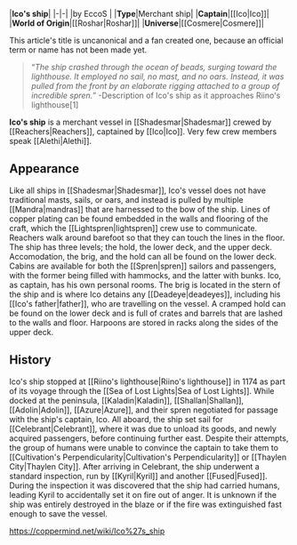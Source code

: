 |**Ico's ship**|
|-|-|
|by  EccoS |
|**Type**|Merchant ship|
|**Captain**|[[Ico\|Ico]]|
|**World of Origin**|[[Roshar\|Roshar]]|
|**Universe**|[[Cosmere\|Cosmere]]|

This article's title is uncanonical and a fan created one, because an official term or name has not been made yet.
>“*The ship crashed through the ocean of beads, surging toward the lighthouse. It employed no sail, no mast, and no oars. Instead, it was pulled from the front by an elaborate rigging attached to a group of incredible spren.*”
\-Description of Ico's ship as it approaches Riino's lighthouse[1]


**Ico's ship** is a merchant vessel in [[Shadesmar\|Shadesmar]] crewed by [[Reachers\|Reachers]], captained by [[Ico\|Ico]]. Very few crew members speak [[Alethi\|Alethi]].

## Appearance
Like all ships in [[Shadesmar\|Shadesmar]], Ico's vessel does not have traditional masts, sails, or oars, and instead is pulled by multiple [[Mandra\|mandras]] that are harnessed to the bow of the ship. Lines of copper plating can be found embedded in the walls and flooring of the craft, which the [[Lightspren\|lightspren]] crew use to communicate. Reachers walk around barefoot so that they can touch the lines in the floor.
The ship has three levels; the hold, the lower deck, and the upper deck. Accomodation, the brig, and the hold can all be found on the lower deck. Cabins are available for both the [[Spren\|spren]] sailors and passengers, with the former being filled with hammocks, and the latter with bunks. Ico, as captain, has his own personal rooms. The brig is located in the stern of the ship and is where Ico detains any [[Deadeye\|deadeyes]], including his [[Ico's father\|father]], who are travelling on the vessel. A cramped hold can be found on the lower deck and is full of crates and barrels that are lashed to the walls and floor. Harpoons are stored in racks along the sides of the upper deck.

## History
Ico's ship stopped at [[Riino's lighthouse\|Riino's lighthouse]] in 1174 as part of its voyage through the [[Sea of Lost Lights\|Sea of Lost Lights]]. While docked at the peninsula, [[Kaladin\|Kaladin]], [[Shallan\|Shallan]], [[Adolin\|Adolin]], [[Azure\|Azure]], and their spren negotiated for passage with the ship's captain, Ico. All aboard, the ship set sail for [[Celebrant\|Celebrant]], where it was due to unload its goods, and newly acquired passengers, before continuing further east. Despite their attempts, the group of humans were unable to convince the captain to take them to [[Cultivation's Perpendicularity\|Cultivation's Perpendicularity]] or [[Thaylen City\|Thaylen City]]. After arriving in Celebrant, the ship underwent a standard inspection, run by [[Kyril\|Kyril]] and another [[Fused\|Fused]]. During the inspection it was discovered that the ship had carried humans, leading Kyril to accidentally set it on fire out of anger. It is unknown if the ship was entirely destroyed in the blaze or if the fire was extinguished fast enough to save the vessel.



https://coppermind.net/wiki/Ico%27s_ship
